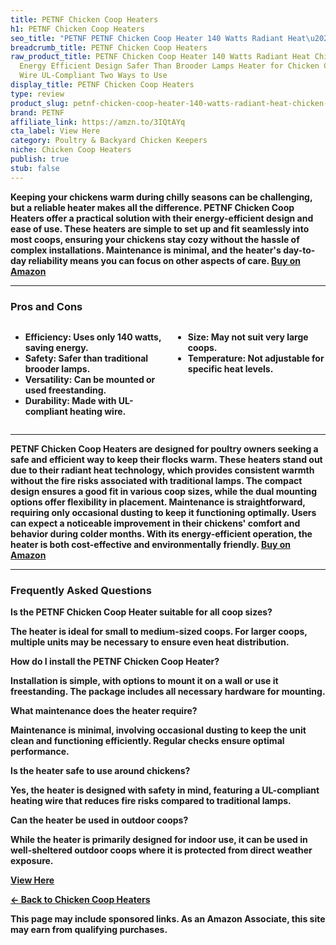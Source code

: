 ```yaml
---
title: PETNF Chicken Coop Heaters
h1: PETNF Chicken Coop Heaters
seo_title: "PETNF PETNF Chicken Coop Heater 140 Watts Radiant Heat\u2026"
breadcrumb_title: PETNF Chicken Coop Heaters
raw_product_title: PETNF Chicken Coop Heater 140 Watts Radiant Heat Chicken Heater
  Energy Efficient Design Safer Than Brooder Lamps Heater for Chicken Coop, Heating
  Wire UL-Compliant Two Ways to Use
display_title: PETNF Chicken Coop Heaters
type: review
product_slug: petnf-chicken-coop-heater-140-watts-radiant-heat-chicken-heater-energy-b023defc
brand: PETNF
affiliate_link: https://amzn.to/3IQtAYq
cta_label: View Here
category: Poultry & Backyard Chicken Keepers
niche: Chicken Coop Heaters
publish: true
stub: false
---
```


<div id="intro" class="full-width">
  <p><strong>Keeping your chickens warm during chilly seasons can be challenging, but a reliable heater makes all the difference. PETNF Chicken Coop Heaters offer a practical solution with their energy-efficient design and ease of use. These heaters are simple to set up and fit seamlessly into most coops, ensuring your chickens stay cozy without the hassle of complex installations. Maintenance is minimal, and the heater's day-to-day reliability means you can focus on other aspects of care. <a href="https://amzn.to/3IQtAYq" rel="nofollow sponsored noopener" target="_blank"><strong>Buy on Amazon</strong></a></p>
</div>

<hr />
<h3 id="pros-cons">Pros and Cons</h3>
<div class="pc-grid" style="display:grid;grid-template-columns:1fr 1fr;gap:16px;">
  <ul>
    <li><strong>Efficiency:</strong> Uses only 140 watts, saving energy.</li>
    <li><strong>Safety:</strong> Safer than traditional brooder lamps.</li>
    <li><strong>Versatility:</strong> Can be mounted or used freestanding.</li>
    <li><strong>Durability:</strong> Made with UL-compliant heating wire.</li>
  </ul>
  <ul>
    <li><strong>Size:</strong> May not suit very large coops.</li>
    <li><strong>Temperature:</strong> Not adjustable for specific heat levels.</li>
  </ul>
</div>
<hr />

<div class="full-width">
  <p>PETNF Chicken Coop Heaters are designed for poultry owners seeking a safe and efficient way to keep their flocks warm. These heaters stand out due to their radiant heat technology, which provides consistent warmth without the fire risks associated with traditional lamps. The compact design ensures a good fit in various coop sizes, while the dual mounting options offer flexibility in placement. Maintenance is straightforward, requiring only occasional dusting to keep it functioning optimally. Users can expect a noticeable improvement in their chickens' comfort and behavior during colder months. With its energy-efficient operation, the heater is both cost-effective and environmentally friendly. <a href="https://amzn.to/3IQtAYq" rel="nofollow sponsored noopener" target="_blank"><strong>Buy on Amazon</strong></a></p>
</div>

<hr />
<h3 id="faqs">Frequently Asked Questions</h3>

<p><strong>Is the PETNF Chicken Coop Heater suitable for all coop sizes?</strong></p>
<p>The heater is ideal for small to medium-sized coops. For larger coops, multiple units may be necessary to ensure even heat distribution.</p>

<p><strong>How do I install the PETNF Chicken Coop Heater?</strong></p>
<p>Installation is simple, with options to mount it on a wall or use it freestanding. The package includes all necessary hardware for mounting.</p>

<p><strong>What maintenance does the heater require?</strong></p>
<p>Maintenance is minimal, involving occasional dusting to keep the unit clean and functioning efficiently. Regular checks ensure optimal performance.</p>

<p><strong>Is the heater safe to use around chickens?</strong></p>
<p>Yes, the heater is designed with safety in mind, featuring a UL-compliant heating wire that reduces fire risks compared to traditional lamps.</p>

<p><strong>Can the heater be used in outdoor coops?</strong></p>
<p>While the heater is primarily designed for indoor use, it can be used in well-sheltered outdoor coops where it is protected from direct weather exposure.</p>
<p><a class="btn" href="https://amzn.to/3IQtAYq" target="_blank" rel="nofollow sponsored noopener">View Here</a></p>
<p><a href="/roundups/poultry-backyard-chicken-keepers/chicken-coop-heaters/">← Back to Chicken Coop Heaters</a></p>
<aside class="disclosure">This page may include sponsored links. As an Amazon Associate, this site may earn from qualifying purchases.</aside>
